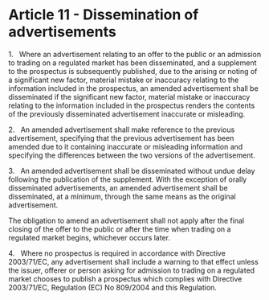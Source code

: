 # Article 11 - Dissemination of advertisements


1.   Where an advertisement relating to an offer to the public or an admission to trading on a regulated market has been disseminated, and a supplement to the prospectus is subsequently published, due to the arising or noting of a significant new factor, material mistake or inaccuracy relating to the information included in the prospectus, an amended advertisement shall be disseminated if the significant new factor, material mistake or inaccuracy relating to the information included in the prospectus renders the contents of the previously disseminated advertisement inaccurate or misleading.

2.   An amended advertisement shall make reference to the previous advertisement, specifying that the previous advertisement has been amended due to it containing inaccurate or misleading information and specifying the differences between the two versions of the advertisement.

3.   An amended advertisement shall be disseminated without undue delay following the publication of the supplement. With the exception of orally disseminated advertisements, an amended advertisement shall be disseminated, at a minimum, through the same means as the original advertisement.

The obligation to amend an advertisement shall not apply after the final closing of the offer to the public or after the time when trading on a regulated market begins, whichever occurs later.

4.   Where no prospectus is required in accordance with Directive 2003/71/EC, any advertisement shall include a warning to that effect unless the issuer, offerer or person asking for admission to trading on a regulated market chooses to publish a prospectus which complies with Directive 2003/71/EC, Regulation (EC) No 809/2004 and this Regulation.
